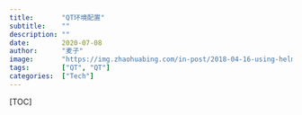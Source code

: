 ```yaml
---
title:       "QT环境配置"
subtitle:    ""
description: ""
date:        2020-07-08
author:      "麦子"
image:       "https://img.zhaohuabing.com/in-post/2018-04-16-using-helm-to-deploy-to-kubernetes/buffalo.jpg"
tags:        ["QT", "QT"]
categories:  ["Tech"]
---
```


[TOC]

